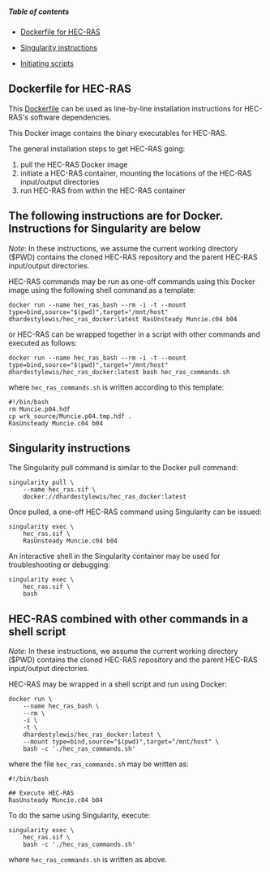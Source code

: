 ##### Table of contents

-  [Dockerfile for HEC-RAS](#dockerfile)

-  [Singularity instructions](#singularity)

-  [Initiating scripts](#scripting)


<a name="dockerfile"/>

## Dockerfile for HEC-RAS

This [Dockerfile](https://github.com/dhardestylewis/hec_ras_docker/blob/main/Dockerfile) can be used as line-by-line installation instructions for HEC-RAS's software dependencies.

This Docker image contains the binary executables for HEC-RAS.

The general installation steps to get HEC-RAS going:
1) pull the HEC-RAS Docker image
2) initiate a HEC-RAS container, mounting the locations of the HEC-RAS input/output directories
3) run HEC-RAS from within the HEC-RAS container


## **The following instructions are for Docker. Instructions for Singularity are below**

*Note*: In these instructions, we assume the current working directory ($PWD) contains the cloned HEC-RAS repository and the parent HEC-RAS input/output directories.

HEC-RAS commands may be run as one-off commands using this Docker image using the following shell command as a template:

```
docker run --name hec_ras_bash --rm -i -t --mount type=bind,source="$(pwd)",target="/mnt/host" dhardestylewis/hec_ras_docker:latest RasUnsteady Muncie.c04 b04
```

or HEC-RAS can be wrapped together in a script with other commands and executed as follows:

```
docker run --name hec_ras_bash --rm -i -t --mount type=bind,source="$(pwd)",target="/mnt/host" dhardestylewis/hec_ras_docker:latest bash hec_ras_commands.sh
```

where `hec_ras_commands.sh` is written according to this template:

```
#!/bin/bash
rm Muncie.p04.hdf
cp wrk_source/Muncie.p04.tmp.hdf .
RasUnsteady Muncie.c04 b04
```


<a name="singularity"/>

## **Singularity instructions**

The Singularity pull command is similar to the Docker pull command:

```
singularity pull \
    --name hec_ras.sif \
    docker://dhardestylewis/hec_ras_docker:latest
```

Once pulled, a one-off HEC-RAS command using Singularity can be issued:

```
singularity exec \
    hec_ras.sif \
    RasUnsteady Muncie.c04 b04
```

An interactive shell in the Singularity container may be used for troubleshooting or debugging:

```
singularity exec \
    hec_ras.sif \
    bash
```


<a name="scripting"/>

## **HEC-RAS combined with other commands in a shell script**


*Note*: In these instructions, we assume the current working directory ($PWD) contains the cloned HEC-RAS repository and the parent HEC-RAS input/output directories.

HEC-RAS may be wrapped in a shell script and run using Docker:

```
docker run \
    --name hec_ras_bash \
    --rm \
    -i \
    -t \
    dhardestylewis/hec_ras_docker:latest \
    --mount type=bind,source="$(pwd)",target="/mnt/host" \
    bash -c './hec_ras_commands.sh'
```

where the file `hec_ras_commands.sh` may be written as:

```
#!/bin/bash

## Execute HEC-RAS
RasUnsteady Muncie.c04 b04
```

To do the same using Singularity, execute:

```
singularity exec \
    hec_ras.sif \
    bash -c './hec_ras_commands.sh'
```    

where `hec_ras_commands.sh` is written as above.



